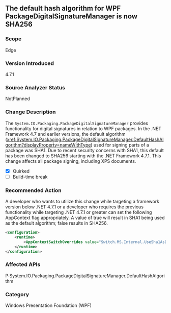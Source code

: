 ## The default hash algorithm for WPF PackageDigitalSignatureManager is now SHA256

### Scope
Edge

### Version Introduced
4.7.1

### Source Analyzer Status
NotPlanned

### Change Description
The `System.IO.Packaging.PackageDigitalSignatureManager` provides functionality for digital signatures in relation to WPF packages.  In the .NET Framework 4.7 and earlier versions, the default algorithm (<xref:System.IO.Packaging.PackageDigitalSignatureManager.DefaultHashAlgorithm?displayProperty=nameWithType>)
used for signing parts of a package was SHA1.  Due to recent security concerns with SHA1, this default has been changed to SHA256 starting with the .NET Framework 4.7.1.  This change affects all package signing, including XPS documents.

- [X] Quirked
- [ ] Build-time break

### Recommended Action
A developer who wants to utilize this change while targeting a framework version below .NET 4.7.1 or a developer who requires the previous functionality while targeting .NET 4.7.1 or greater 
can set the following AppContext flag appropriately.  A value of true will result in SHA1 being used as the default algorithm; false results in SHA256.

```xml
<configuration>
    <runtime>
        <AppContextSwitchOverrides value="Switch.MS.Internal.UseSha1AsDefaultHashAlgorithmForDigitalSignatures=true"/>
    </runtime>
</configuration>
```

### Affected APIs
P:System.IO.Packaging.PackageDigitalSignatureManager.DefaultHashAlgorithm

### Category
Windows Presentation Foundation (WPF)

<!--
    436861
-->


